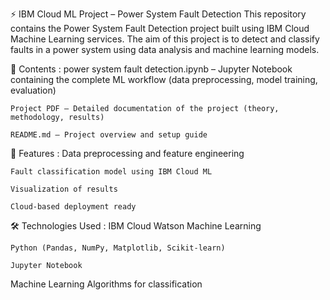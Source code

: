 ⚡ IBM Cloud ML Project – Power System Fault Detection
This repository contains the Power System Fault Detection project built using IBM Cloud Machine Learning services. The aim of this project is to detect and classify faults in a power system using data analysis and machine learning models.

📂 Contents : 
    power system fault detection.ipynb – Jupyter Notebook containing the complete ML workflow (data preprocessing, model training, evaluation)

    Project PDF – Detailed documentation of the project (theory, methodology, results)

    README.md – Project overview and setup guide

🚀 Features :
     Data preprocessing and feature engineering

    Fault classification model using IBM Cloud ML

    Visualization of results

    Cloud-based deployment ready

🛠️ Technologies Used :
    IBM Cloud Watson Machine Learning

    Python (Pandas, NumPy, Matplotlib, Scikit-learn)

    Jupyter Notebook

Machine Learning Algorithms for classification 
